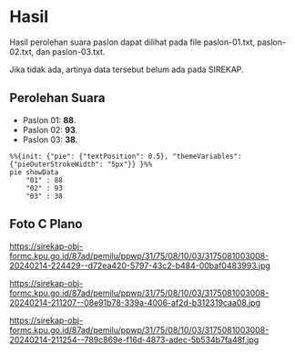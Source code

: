 # Hasil

Hasil perolehan suara paslon dapat dilihat pada file paslon-01.txt, paslon-02.txt, dan paslon-03.txt.

Jika tidak ada, artinya data tersebut belum ada pada SIREKAP.

## Perolehan Suara

 * Paslon 01: **88**.
 * Paslon 02: **93**.
 * Paslon 03: **38**.

```mermaid
%%{init: {"pie": {"textPosition": 0.5}, "themeVariables": {"pieOuterStrokeWidth": "5px"}} }%%
pie showData
    "01" : 88
    "02" : 93
    "03" : 38
```
## Foto C Plano

https://sirekap-obj-formc.kpu.go.id/87ad/pemilu/ppwp/31/75/08/10/03/3175081003008-20240214-224429--d72ea420-5797-43c2-b484-00baf0483993.jpg

https://sirekap-obj-formc.kpu.go.id/87ad/pemilu/ppwp/31/75/08/10/03/3175081003008-20240214-211207--08e91b78-339a-4006-af2d-b312319caa08.jpg

https://sirekap-obj-formc.kpu.go.id/87ad/pemilu/ppwp/31/75/08/10/03/3175081003008-20240214-211254--789c869e-f16d-4873-adec-5b534b7fa48f.jpg

